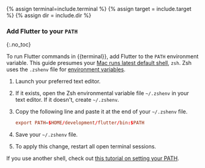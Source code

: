 {% assign terminal=include.terminal %}
{% assign target = include.target %}
{% assign dir = include.dir %}

### Add Flutter to your `PATH`
{:.no_toc}

To run Flutter commands in {{terminal}},
add Flutter to the `PATH` environment variable.
This guide presumes your [Mac runs latest default shell][zsh-mac], `zsh`.
Zsh uses the `.zshenv` file for [environment variables][envvar].

1. Launch your preferred text editor.

1. If it exists, open the Zsh environmental variable file `~/.zshenv`
   in your text editor. If it doesn't, create `~/.zshenv`.

1. Copy the following line and paste it at the end of your `~/.zshenv` file.

   ```conf
   export PATH=$HOME/development/flutter/bin:$PATH
   ```

1. Save your `~/.zshenv` file.

1. To apply this change, restart all open terminal sessions.

If you use another shell,
check out [this tutorial on setting your PATH][other-path].

[zsh-mac]: https://support.apple.com/en-us/102360
[envvar]: https://zsh.sourceforge.io/Intro/intro_3.html
[fish-path]: https://fishshell.com/docs/current/cmds/fish_add_path.html
[other-path]: https://www.cyberciti.biz/faq/unix-linux-adding-path/
